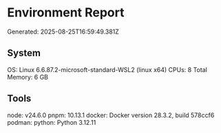 # Environment Report
Generated: 2025-08-25T16:59:49.381Z

## System
OS: Linux 6.6.87.2-microsoft-standard-WSL2 (linux x64)
CPUs: 8
Total Memory: 6 GB

## Tools
node: v24.6.0
pnpm: 10.13.1
docker: Docker version 28.3.2, build 578ccf6
podman:
python: Python 3.12.11

